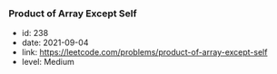 ### Product of Array Except Self

* id: 238
* date: 2021-09-04
* link: https://leetcode.com/problems/product-of-array-except-self
* level: Medium
